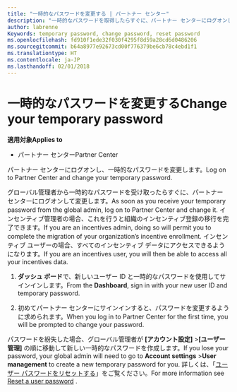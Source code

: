 ```yaml
---
title: "一時的なパスワードを変更する | パートナー センター"
description: "一時的なパスワードを取得したらすぐに、パートナー センターにログオンして変更します。"
author: labrenne
Keywords: temporary password, change password, reset password
ms.openlocfilehash: fd910f1ede32f030f4295f8d59a28cd6d0486206
ms.sourcegitcommit: b64a8977e92673cd00f776379be6cb78c4ebd1f1
ms.translationtype: HT
ms.contentlocale: ja-JP
ms.lasthandoff: 02/01/2018
---
```

# <a name="change-your-temporary-password"></a><span data-ttu-id="eb69c-103">一時的なパスワードを変更する</span><span class="sxs-lookup"><span data-stu-id="eb69c-103">Change your temporary password</span></span>

**<span data-ttu-id="eb69c-104">適用対象</span><span class="sxs-lookup"><span data-stu-id="eb69c-104">Applies to</span></span>**

-  <span data-ttu-id="eb69c-105">パートナー センター</span><span class="sxs-lookup"><span data-stu-id="eb69c-105">Partner Center</span></span>

<span data-ttu-id="eb69c-106">パートナー センターにログオンし、一時的なパスワードを変更します。</span><span class="sxs-lookup"><span data-stu-id="eb69c-106">Log on to Partner Center and change your temporary password.</span></span>

<span data-ttu-id="eb69c-107">グローバル管理者から一時的なパスワードを受け取ったらすぐに、パートナー センターにログオンして変更します。</span><span class="sxs-lookup"><span data-stu-id="eb69c-107">As soon as you receive your temporary password from the global admin, log on to Partner Center and change it.</span></span> <span data-ttu-id="eb69c-108">インセンティブ管理者の場合、これを行うと組織のインセンティブ登録の移行を完了できます。</span><span class="sxs-lookup"><span data-stu-id="eb69c-108">If you are an incentives admin, doing so will permit you to complete the migration of your organization’s incentive enrollment.</span></span> <span data-ttu-id="eb69c-109">インセンティブ ユーザーの場合、すべてのインセンティブ データにアクセスできるようになります。</span><span class="sxs-lookup"><span data-stu-id="eb69c-109">If you are an incentives user, you will then be able to access all your incentives data.</span></span>

1.  <span data-ttu-id="eb69c-110">**ダッシュ ボード**で、新しいユーザー ID と一時的なパスワードを使用してサインインします。</span><span class="sxs-lookup"><span data-stu-id="eb69c-110">From the **Dashboard**, sign in with your new user ID and temporary password.</span></span>

2.  <span data-ttu-id="eb69c-111">初めてパートナー センターにサインインすると、パスワードを変更するように求められます。</span><span class="sxs-lookup"><span data-stu-id="eb69c-111">When you log in to Partner Center for the first time, you will be prompted to change your password.</span></span>

<span data-ttu-id="eb69c-112">パスワードを紛失した場合、グローバル管理者が **[アカウント設定]** >**[ユーザー管理]** の順に移動して新しい一時的なパスワードを作成します。</span><span class="sxs-lookup"><span data-stu-id="eb69c-112">If you lose your password, your global admin will need to go to  **Account settings** >**User management** to create a new temporary password for you.</span></span>
<span data-ttu-id="eb69c-113">詳しくは、「[ユーザー パスワードをリセットする](reset-a-user-password.md)」をご覧ください。</span><span class="sxs-lookup"><span data-stu-id="eb69c-113">For more information see [Reset a user password](reset-a-user-password.md) .</span></span>


 

 



